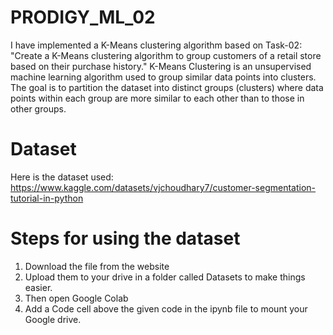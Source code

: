 # PRODIGY_ML_02
I have implemented a K-Means clustering algorithm based on Task-02: "Create a K-Means clustering algorithm to group customers of a retail store based on their purchase history." K-Means Clustering is an unsupervised machine learning algorithm used to group similar data points into clusters. The goal is to partition the dataset into distinct groups (clusters) where data points within each group are more similar to each other than to those in other groups.

# Dataset
Here is the dataset used: https://www.kaggle.com/datasets/vjchoudhary7/customer-segmentation-tutorial-in-python

# Steps for using the dataset
1. Download the file from the website
2. Upload them to your drive in a folder called Datasets to make things easier.
3. Then open Google Colab
4. Add a Code cell above the given code in the ipynb file to mount your Google drive.

